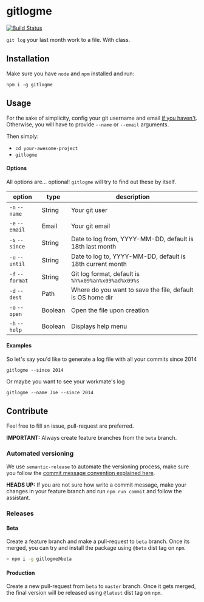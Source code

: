 # gitlogme

[![Build Status](https://travis-ci.com/ricardocasares/gitlogme.svg?branch=master)](https://travis-ci.com/ricardocasares/gitlogme)

`git log` your last month work to a file. With class.

## Installation

Make sure you have `node` and `npm` installed and run:

`npm i -g gitlogme`

## Usage

For the sake of simplicity, config your git username and email [if you haven't](https://git-scm.com/book/en/v2/Getting-Started-First-Time-Git-Setup). Otherwise, you will have to provide `--name` or `--email` arguments.

Then simply:

- `cd your-awesome-project`
- `gitlogme`

#### Options

All options are... optional! `gitlogme` will try to find out these by itself.

| option          | type    | description                                                |
| --------------- | ------- | ---------------------------------------------------------- |
| `-n` `--name`   | String  | Your git user                                              |
| `-e` `--email`  | Email   | Your git email                                             |
| `-s` `--since`  | String  | Date to log from, YYYY-MM-DD, default is 18th last month   |
| `-u` `--until`  | String  | Date to log to, YYYY-MM-DD, default is 18th current month  |
| `-f` `--format` | String  | Git log format, default is `%h%x09%an%x09%ad%x09%s`        |
| `-d` `--dest`   | Path    | Where do you want to save the file, default is OS home dir |
| `-o` `--open`   | Boolean | Open the file upon creation                                |
| `-h` `--help`   | Boolean | Displays help menu                                         |

#### Examples

So let's say you'd like to generate a log file with all your commits since 2014

`gitlogme --since 2014`

Or maybe you want to see your workmate's log

`gitlogme --name Joe --since 2014`

## Contribute

Feel free to fill an issue, pull-request are preferred.

**IMPORTANT:** Always create feature branches from the `beta` branch.

### Automated versioning

We use `semantic-release` to automate the versioning process, make sure you follow the [commit message convention explained here](https://github.com/semantic-release/semantic-release#commit-message-format).

**HEADS UP:** If you are not sure how write a commit message, make your changes in your feature branch and run `npm run commit` and follow the assistant.

### Releases

#### Beta

Create a feature branch and make a pull-request to `beta` branch.
Once its merged, you can try and install the package using `@beta` dist tag on `npm`.

```bash
> npm i -g gitlogme@beta
```

#### Production

Create a new pull-request from `beta` to `master` branch.
Once it gets merged, the final version will be released using `@latest` dist tag on `npm`.
